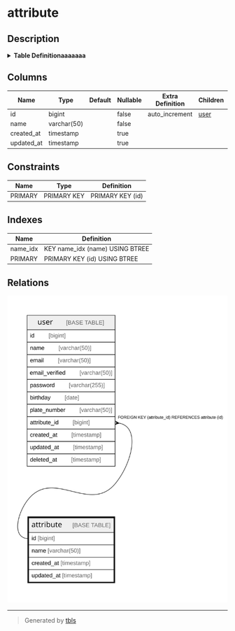 # attribute

## Description

<details>
<summary><strong>Table Definitionaaaaaaa</strong></summary>

```sql
CREATE TABLE `attribute` (
  `id` bigint NOT NULL AUTO_INCREMENT,
  `name` varchar(50) COLLATE utf8mb4_unicode_ci NOT NULL,
  `created_at` timestamp NULL DEFAULT NULL,
  `updated_at` timestamp NULL DEFAULT NULL,
  PRIMARY KEY (`id`),
  KEY `name_idx` (`name`)
) ENGINE=InnoDB DEFAULT CHARSET=utf8mb4 COLLATE=utf8mb4_unicode_ci
```

</details>

## Columns

| Name | Type | Default | Nullable | Extra Definition | Children | Parents | Comment |
| ---- | ---- | ------- | -------- | ---------------- | -------- | ------- | ------- |
| id | bigint |  | false | auto_increment | [user](user.html) |  |  |
| name | varchar(50) |  | false |  |  |  |  |
| created_at | timestamp |  | true |  |  |  |  |
| updated_at | timestamp |  | true |  |  |  |  |

## Constraints

| Name | Type | Definition |
| ---- | ---- | ---------- |
| PRIMARY | PRIMARY KEY | PRIMARY KEY (id) |

## Indexes

| Name | Definition |
| ---- | ---------- |
| name_idx | KEY name_idx (name) USING BTREE |
| PRIMARY | PRIMARY KEY (id) USING BTREE |

## Relations

![er](attribute.svg)

---

> Generated by [tbls](https://github.com/k1LoW/tbls)

